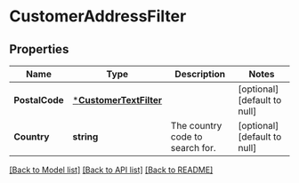 # CustomerAddressFilter

## Properties
Name | Type | Description | Notes
------------ | ------------- | ------------- | -------------
**PostalCode** | [***CustomerTextFilter**](CustomerTextFilter.md) |  | [optional] [default to null]
**Country** | **string** | The country code to search for. | [optional] [default to null]

[[Back to Model list]](../README.md#documentation-for-models) [[Back to API list]](../README.md#documentation-for-api-endpoints) [[Back to README]](../README.md)

